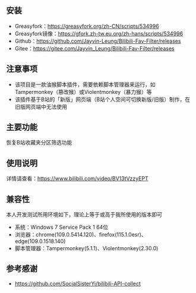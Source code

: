 ## 安装

- Greasyfork：https://greasyfork.org/zh-CN/scripts/534996
- Greasyfork镜像：https://gfork.zh-tw.eu.org/zh-hans/scripts/534996
- Github：https://github.com/Jayvin-Leung/Bilibili-Fav-Filter/releases
- Gitee：https://gitee.com/Jayvin_Leung/Bilibili-Fav-Filter/releases

## 注意事项

- 该项目是一款油猴脚本插件，需要依赖脚本管理器来运行，如Tampermonkey（篡改猴）或Violentmonkey（暴力猴）等
- 该插件基于B站的「新版」网页端（B站个人空间可切换新版/旧版）制作，在旧版网页端中无法使用

## 主要功能

恢复B站收藏夹分区筛选功能

## 使用说明

详情请查看：https://www.bilibili.com/video/BV13tVzzyEPT

## 兼容性

本人开发测试所用环境如下，理论上等于或高于我所使用的版本即可

- 系统：Windows 7 Service Pack 1 64位
- 浏览器：chrome(109.0.5414.120)、firefox(115.1.0esr)、edge(109.0.1518.140)
- 脚本管理器：Tampermonkey(5.1.1)、Violentmonkey(2.30.0)

## 参考感谢

- https://github.com/SocialSisterYi/bilibili-API-collect
